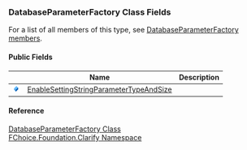 ﻿### DatabaseParameterFactory Class Fields

For a list of all members of this type, see [DatabaseParameterFactory members](fcSDK~FChoice.Foundation.Clarify.DatabaseParameterFactory_members.md).

#### Public Fields

|   | Name | Description |
| --- | --- | --- |
| ![Public Field](dotnetimages/publicField.png) | [EnableSettingStringParameterTypeAndSize](fcSDK~FChoice.Foundation.Clarify.DatabaseParameterFactory~EnableSettingStringParameterTypeAndSize.md) |   |





#### Reference

[DatabaseParameterFactory Class](fcSDK~FChoice.Foundation.Clarify.DatabaseParameterFactory.md)  
[FChoice.Foundation.Clarify Namespace](fcSDK~FChoice.Foundation.Clarify_namespace.md)